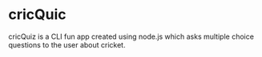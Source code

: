 # cricQuic
 cricQuiz is a CLI fun app created using node.js which asks multiple choice questions to the user about cricket.
